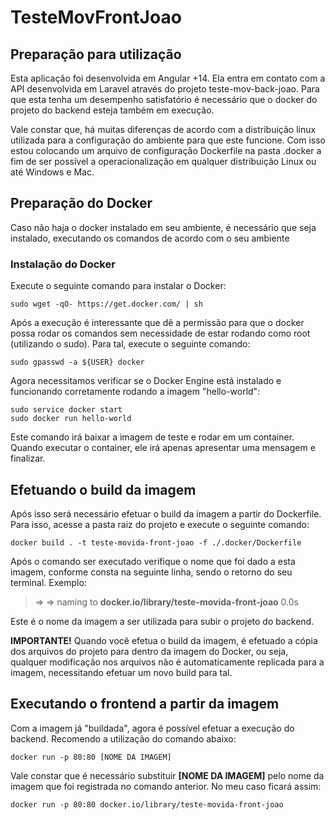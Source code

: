 # TesteMovFrontJoao

## Preparação para utilização
Esta aplicação foi desenvolvida em Angular +14. Ela entra em contato com a API desenvolvida em Laravel através do projeto teste-mov-back-joao. Para que esta tenha um desempenho satisfatório é necessário que o docker do projeto do backend esteja também em execução.

Vale constar que, há muitas diferenças de acordo com a distribuição linux utilizada para a configuração do ambiente para que este funcione. Com isso estou colocando um arquivo de configuração Dockerfile na pasta .docker a fim de ser possível a operacionalização em qualquer distribuição Linux ou até Windows e Mac.

## Preparação do Docker
Caso não haja o docker instalado em seu ambiente, é necessário que seja instalado, executando os comandos de acordo com o seu ambiente

### Instalação do Docker
Execute o seguinte comando para instalar o Docker:
```
sudo wget -qO- https://get.docker.com/ | sh
```

Após a execução é interessante que dê a permissão para que o docker possa rodar os comandos sem necessidade de estar rodando como root (utilizando o sudo). Para tal, execute o seguinte comando:
```
sudo gpasswd -a ${USER} docker
```

Agora necessitamos verificar se o Docker Engine está instalado e funcionando corretamente rodando a imagem "hello-world":
```
sudo service docker start
sudo docker run hello-world
```
Este comando irá baixar a imagem de teste e rodar em um container. Quando executar o container, ele irá apenas apresentar uma mensagem e finalizar.

## Efetuando o build da imagem
Após isso será necessário efetuar o build da imagem a partir do Dockerfile.
Para isso, acesse a pasta raiz do projeto e execute o seguinte comando:
```
docker build . -t teste-movida-front-joao -f ./.docker/Dockerfile
```
Após o comando ser executado verifique o nome que foi dado a esta imagem, conforme consta na seguinte linha, sendo o retorno do seu terminal. 
Exemplo:
> => => naming to **docker.io/library/teste-movida-front-joao**                  0.0s

Este é o nome da imagem a ser utilizada para subir o projeto do backend.

**IMPORTANTE!** Quando você efetua o build da imagem, é efetuado a cópia dos arquivos do projeto para dentro da imagem do Docker, ou seja, qualquer modificação nos arquivos não é automaticamente replicada para a imagem, necessitando efetuar um novo build para tal.

## Executando o frontend a partir da imagem

Com a imagem já "buildada", agora é possível efetuar a execução do backend. Recomendo a utilização do comando abaixo:
```
docker run -p 80:80 [NOME DA IMAGEM]
```
Vale constar que é necessário substituir **[NOME DA IMAGEM]** pelo nome da imagem que foi registrada no comando anterior. No meu caso ficará assim:
```
docker run -p 80:80 docker.io/library/teste-movida-front-joao
```

